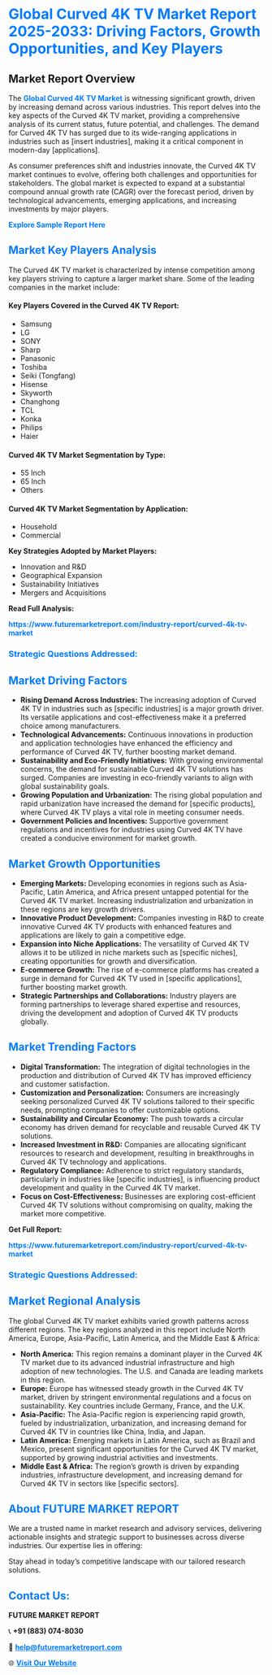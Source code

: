 <h1 style="color: #007BFF;">Global Curved 4K TV Market Report 2025-2033: Driving Factors, Growth Opportunities, and Key Players</h1>

<section id="overview">
<h2>Market Report Overview</h2>
<p>The <a href="https://www.futuremarketreport.com/industry-report/curved-4k-tv-market" style="color: #007BFF; text-decoration: none;"><strong>Global Curved 4K TV Market</strong></a> is witnessing significant growth, driven by increasing demand across various industries. This report delves into the key aspects of the Curved 4K TV market, providing a comprehensive analysis of its current status, future potential, and challenges. The demand for Curved 4K TV has surged due to its wide-ranging applications in industries such as [insert industries], making it a critical component in modern-day [applications].</p>
<p>As consumer preferences shift and industries innovate, the Curved 4K TV market continues to evolve, offering both challenges and opportunities for stakeholders. The global market is expected to expand at a substantial compound annual growth rate (CAGR) over the forecast period, driven by technological advancements, emerging applications, and increasing investments by major players.</p>
</section>

<section id="overview">
<p><a href="https://www.futuremarketreport.com/request-sample/reportId=48330" style="color: #007BFF; text-decoration: none;"><strong>Explore Sample Report Here</strong></a></p>
</section>

<section id="key-players">
<h2 style="color: #007BFF;">Market Key Players Analysis</h2>
<p>The Curved 4K TV market is characterized by intense competition among key players striving to capture a larger market share. Some of the leading companies in the market include:</p>
<h4>Key Players Covered in the Curved 4K TV Report:</h4>
<ul><li>Samsung</li><li>LG</li><li>SONY</li><li>Sharp</li><li>Panasonic</li><li>Toshiba</li><li>Seiki (Tongfang)</li><li>Hisense</li><li>Skyworth</li><li>Changhong</li><li>TCL</li><li>Konka</li><li>Philips</li><li>Haier</li></ul>
<h4>Curved 4K TV Market Segmentation by Type:</h4>
<ul><li>55 Inch</li><li>65 Inch</li><li>Others</li></ul>

<h4>Curved 4K TV Market Segmentation by Application:</h4>
<ul><li>Household</li><li>Commercial</li></ul>
<p><strong>Key Strategies Adopted by Market Players:</strong></p>
<ul>
<li>Innovation and R&D</li>
<li>Geographical Expansion</li>
<li>Sustainability Initiatives</li>
<li>Mergers and Acquisitions</li>
</ul>
</section>

<section>
<p><strong>Read Full Analysis: </strong></p><a href="https://www.futuremarketreport.com/industry-report/curved-4k-tv-market" style="color: #007BFF; text-decoration: none;"><strong>https://www.futuremarketreport.com/industry-report/curved-4k-tv-market</strong></a>
<h3 style="color: #007BFF;">Strategic Questions Addressed:</h3>
</section>

<section id="driving-factors">
<h2 style="color: #007BFF;">Market Driving Factors</h2>
<ul>
<li><strong>Rising Demand Across Industries:</strong> The increasing adoption of Curved 4K TV in industries such as [specific industries] is a major growth driver. Its versatile applications and cost-effectiveness make it a preferred choice among manufacturers.</li>
<li><strong>Technological Advancements:</strong> Continuous innovations in production and application technologies have enhanced the efficiency and performance of Curved 4K TV, further boosting market demand.</li>
<li><strong>Sustainability and Eco-Friendly Initiatives:</strong> With growing environmental concerns, the demand for sustainable Curved 4K TV solutions has surged. Companies are investing in eco-friendly variants to align with global sustainability goals.</li>
<li><strong>Growing Population and Urbanization:</strong> The rising global population and rapid urbanization have increased the demand for [specific products], where Curved 4K TV plays a vital role in meeting consumer needs.</li>
<li><strong>Government Policies and Incentives:</strong> Supportive government regulations and incentives for industries using Curved 4K TV have created a conducive environment for market growth.</li>
</ul>
</section>

<section id="growth-opportunities">
<h2 style="color: #007BFF;">Market Growth Opportunities</h2>
<ul>
<li><strong>Emerging Markets:</strong> Developing economies in regions such as Asia-Pacific, Latin America, and Africa present untapped potential for the Curved 4K TV market. Increasing industrialization and urbanization in these regions are key growth drivers.</li>
<li><strong>Innovative Product Development:</strong> Companies investing in R&D to create innovative Curved 4K TV products with enhanced features and applications are likely to gain a competitive edge.</li>
<li><strong>Expansion into Niche Applications:</strong> The versatility of Curved 4K TV allows it to be utilized in niche markets such as [specific niches], creating opportunities for growth and diversification.</li>
<li><strong>E-commerce Growth:</strong> The rise of e-commerce platforms has created a surge in demand for Curved 4K TV used in [specific applications], further boosting market growth.</li>
<li><strong>Strategic Partnerships and Collaborations:</strong> Industry players are forming partnerships to leverage shared expertise and resources, driving the development and adoption of Curved 4K TV products globally.</li>
</ul>
</section>

<section id="trending-factors">
<h2 style="color: #007BFF;">Market Trending Factors</h2>
<ul>
<li><strong>Digital Transformation:</strong> The integration of digital technologies in the production and distribution of Curved 4K TV has improved efficiency and customer satisfaction.</li>
<li><strong>Customization and Personalization:</strong> Consumers are increasingly seeking personalized Curved 4K TV solutions tailored to their specific needs, prompting companies to offer customizable options.</li>
<li><strong>Sustainability and Circular Economy:</strong> The push towards a circular economy has driven demand for recyclable and reusable Curved 4K TV solutions.</li>
<li><strong>Increased Investment in R&D:</strong> Companies are allocating significant resources to research and development, resulting in breakthroughs in Curved 4K TV technology and applications.</li>
<li><strong>Regulatory Compliance:</strong> Adherence to strict regulatory standards, particularly in industries like [specific industries], is influencing product development and quality in the Curved 4K TV market.</li>
<li><strong>Focus on Cost-Effectiveness:</strong> Businesses are exploring cost-efficient Curved 4K TV solutions without compromising on quality, making the market more competitive.</li>
</ul>
</section>

<section>
<p><strong>Get Full Report: </strong></p><a href="https://www.futuremarketreport.com/industry-report/curved-4k-tv-market" style="color: #007BFF; text-decoration: none;"><strong>https://www.futuremarketreport.com/industry-report/curved-4k-tv-market</strong></a>
<h3 style="color: #007BFF;">Strategic Questions Addressed:</h3>
</section>


<section id="regional-analysis">
<h2 style="color: #007BFF;">Market Regional Analysis</h2>
<p>The global Curved 4K TV market exhibits varied growth patterns across different regions. The key regions analyzed in this report include North America, Europe, Asia-Pacific, Latin America, and the Middle East & Africa:</p>
<ul>
<li><strong>North America:</strong> This region remains a dominant player in the Curved 4K TV market due to its advanced industrial infrastructure and high adoption of new technologies. The U.S. and Canada are leading markets in this region.</li>
<li><strong>Europe:</strong> Europe has witnessed steady growth in the Curved 4K TV market, driven by stringent environmental regulations and a focus on sustainability. Key countries include Germany, France, and the U.K.</li>
<li><strong>Asia-Pacific:</strong> The Asia-Pacific region is experiencing rapid growth, fueled by industrialization, urbanization, and increasing demand for Curved 4K TV in countries like China, India, and Japan.</li>
<li><strong>Latin America:</strong> Emerging markets in Latin America, such as Brazil and Mexico, present significant opportunities for the Curved 4K TV market, supported by growing industrial activities and investments.</li>
<li><strong>Middle East & Africa:</strong> The region’s growth is driven by expanding industries, infrastructure development, and increasing demand for Curved 4K TV in sectors like [specific sectors].</li>
</ul>
</section>

<footer>
<h2 style="color: #007BFF;">About FUTURE MARKET REPORT</h2>
<p>We are a trusted name in market research and advisory services, delivering actionable insights and strategic support to businesses across diverse industries. Our expertise lies in offering:</p>

<p>Stay ahead in today’s competitive landscape with our tailored research solutions.</p>

<h2 style="color: #007BFF;">Contact Us:</h2>
<p><strong>FUTURE MARKET REPORT</strong></p>
<p>📞 <strong>+91 (883) 074-8030</strong></p>
<p>📧 <strong><a href="mailto:help@futuremarketreport.com" style="color: #007BFF;">help@futuremarketreport.com</a></strong></p>
<p>🌐 <strong><a href="https://www.futuremarketreport.com/" style="color: #007BFF;">Visit Our Website</a></strong></p>
</footer>